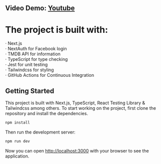 ## Video Demo: [Youtube](https://www.youtube.com/watch?v=j_ZjsM2b0iQQ)

# The project is built with:


‧ Next.js <br />
‧ NextAuth for Facebook login <br />
‧ TMDB API for information <br />
‧ TypeScript for type checking <br />
‧ Jest for unit testing <br />
‧ Tailwindcss for styling <br />
‧ GitHub Actions for Continuous Integration


## Getting Started

This project is built with Next.js, TypeScript, React Testing Library & Tailwindcss among others. To start working on the project, first clone the repository and install the dependencies.

```bash
npm install
```

Then run the development server:

```bash
npm run dev
```

Now you can open [http://localhost:3000](http://localhost:3000) with your browser to see the application.
